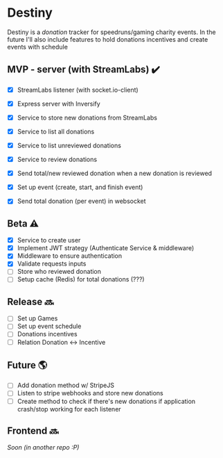 # Destiny

Destiny is a *donation* tracker for speedruns/gaming charity events. In the future I'll also include features to hold donations incentives and create events with schedule

## MVP - server (with StreamLabs) ✔️
- [x] StreamLabs listener (with socket.io-client)
- [x] Express server with Inversify
- [x] Service to store new donations from StreamLabs
- [x] Service to list all donations
- [x] Service to list unreviewed donations
- [x] Service to review donations
- [x] Send total/new reviewed donation when a new donation is reviewed
- [x] Set up event (create, start, and finish event)
- [x] Send total donation (per event) in websocket


## Beta ⚠️
- [x] Service to create user
- [x] Implement JWT strategy (Authenticate Service & middleware)
- [x] Middleware to ensure authentication
- [x] Validate requests inputs
- [ ] Store who reviewed donation
- [ ] Setup cache (Redis) for total donations (???)

## Release 🔜
- [ ] Set up Games
- [ ] Set up event schedule
- [ ] Donations incentives
- [ ] Relation Donation <-> Incentive

## Future 🌎
- [ ] Add donation method w/ StripeJS
- [ ] Listen to stripe webhooks and store new donations
- [ ] Create method to check if there's new donations if application crash/stop working for each listener

## Frontend 🔜
*Soon (in another repo :P)*
